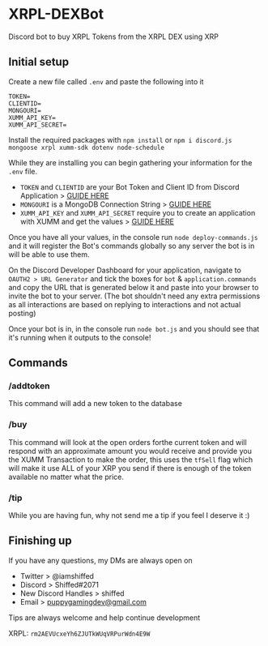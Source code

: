 # XRPL-DEXBot
Discord bot to buy XRPL Tokens from the XRPL DEX using XRP

## Initial setup
Create a new file called `.env` and paste the following into it
```
TOKEN=
CLIENTID=
MONGOURI=
XUMM_API_KEY=
XUMM_API_SECRET=
```
Install the required packages with `npm install` or `npm i discord.js mongoose xrpl xumm-sdk dotenv node-schedule`

While they are installing you can begin gathering your information for the `.env` file.

- `TOKEN` and `CLIENTID` are your Bot Token and Client ID from Discord Application > [GUIDE HERE](https://discordjs.guide/preparations/setting-up-a-bot-application.html#creating-your-bot)
- `MONGOURI` is a MongoDB Connection String > [GUIDE HERE](https://www.mongodb.com/docs/guides/atlas/connection-string/)
- `XUMM_API_KEY` and `XUMM_API_SECRET` require you to create an application with XUMM and get the values > [GUIDE HERE](https://xumm.readme.io/docs/register-your-app)

Once you have all your values, in the console run `node deploy-commands.js` and it will register the Bot's commands globally so any server the bot is in will be able to use them.


On the Discord Developer Dashboard for your application, navigate to `OAUTH2 > URL Generator` and tick the boxes for `bot` & `application.commands` and copy the URL that is generated below it and paste into your browser to invite the bot to your server. (The bot shouldn't need any extra permissions as all interactions are based on replying to interactions and not actual posting)

Once your bot is in, in the console run `node bot.js` and you should see that it's running when it outputs to the console!

## Commands

### /addtoken
This command will add a new token to the database

### /buy
This command will look at the open orders forthe current token and will respond with an approximate amount you would receive and provide you the XUMM Transaction to make the order, this uses the `tfSell` flag which will make it use ALL of your XRP you send if there is enough of the token available no matter what the price.

### /tip
While you are having fun, why not send me a tip if you feel I deserve it :)

## Finishing up
If you have any questions, my DMs are always open on

- Twitter > @iamshiffed
- Discord > Shiffed#2071
- New Discord Handles > shiffed
- Email > puppygamingdev@gmail.com

Tips are always welcome and help continue development

XRPL: `rm2AEVUcxeYh6ZJUTkWUqVRPurWdn4E9W`